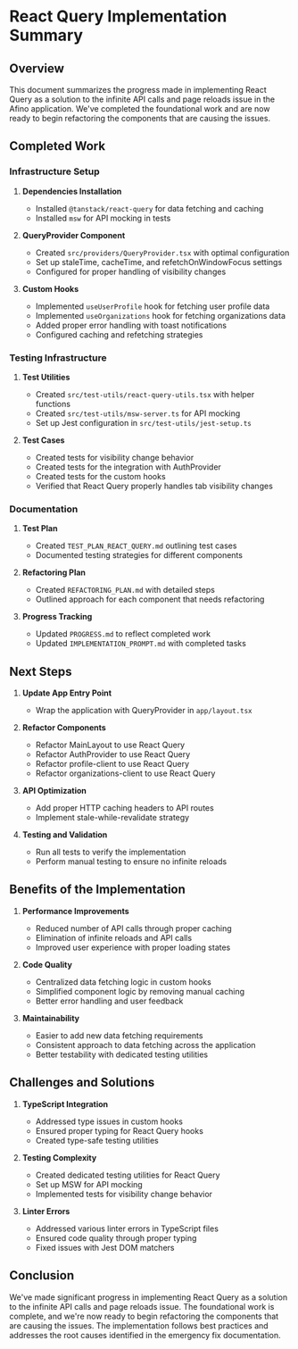 # React Query Implementation Summary

## Overview

This document summarizes the progress made in implementing React Query as a solution to the infinite API calls and page reloads issue in the Afino application. We've completed the foundational work and are now ready to begin refactoring the components that are causing the issues.

## Completed Work

### Infrastructure Setup

1. **Dependencies Installation**
   - Installed `@tanstack/react-query` for data fetching and caching
   - Installed `msw` for API mocking in tests

2. **QueryProvider Component**
   - Created `src/providers/QueryProvider.tsx` with optimal configuration
   - Set up staleTime, cacheTime, and refetchOnWindowFocus settings
   - Configured for proper handling of visibility changes

3. **Custom Hooks**
   - Implemented `useUserProfile` hook for fetching user profile data
   - Implemented `useOrganizations` hook for fetching organizations data
   - Added proper error handling with toast notifications
   - Configured caching and refetching strategies

### Testing Infrastructure

1. **Test Utilities**
   - Created `src/test-utils/react-query-utils.tsx` with helper functions
   - Created `src/test-utils/msw-server.ts` for API mocking
   - Set up Jest configuration in `src/test-utils/jest-setup.ts`

2. **Test Cases**
   - Created tests for visibility change behavior
   - Created tests for the integration with AuthProvider
   - Created tests for the custom hooks
   - Verified that React Query properly handles tab visibility changes

### Documentation

1. **Test Plan**
   - Created `TEST_PLAN_REACT_QUERY.md` outlining test cases
   - Documented testing strategies for different components

2. **Refactoring Plan**
   - Created `REFACTORING_PLAN.md` with detailed steps
   - Outlined approach for each component that needs refactoring

3. **Progress Tracking**
   - Updated `PROGRESS.md` to reflect completed work
   - Updated `IMPLEMENTATION_PROMPT.md` with completed tasks

## Next Steps

1. **Update App Entry Point**
   - Wrap the application with QueryProvider in `app/layout.tsx`

2. **Refactor Components**
   - Refactor MainLayout to use React Query
   - Refactor AuthProvider to use React Query
   - Refactor profile-client to use React Query
   - Refactor organizations-client to use React Query

3. **API Optimization**
   - Add proper HTTP caching headers to API routes
   - Implement stale-while-revalidate strategy

4. **Testing and Validation**
   - Run all tests to verify the implementation
   - Perform manual testing to ensure no infinite reloads

## Benefits of the Implementation

1. **Performance Improvements**
   - Reduced number of API calls through proper caching
   - Elimination of infinite reloads and API calls
   - Improved user experience with proper loading states

2. **Code Quality**
   - Centralized data fetching logic in custom hooks
   - Simplified component logic by removing manual caching
   - Better error handling and user feedback

3. **Maintainability**
   - Easier to add new data fetching requirements
   - Consistent approach to data fetching across the application
   - Better testability with dedicated testing utilities

## Challenges and Solutions

1. **TypeScript Integration**
   - Addressed type issues in custom hooks
   - Ensured proper typing for React Query hooks
   - Created type-safe testing utilities

2. **Testing Complexity**
   - Created dedicated testing utilities for React Query
   - Set up MSW for API mocking
   - Implemented tests for visibility change behavior

3. **Linter Errors**
   - Addressed various linter errors in TypeScript files
   - Ensured code quality through proper typing
   - Fixed issues with Jest DOM matchers

## Conclusion

We've made significant progress in implementing React Query as a solution to the infinite API calls and page reloads issue. The foundational work is complete, and we're now ready to begin refactoring the components that are causing the issues. The implementation follows best practices and addresses the root causes identified in the emergency fix documentation. 